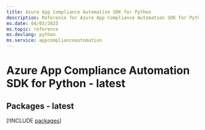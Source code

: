 ```yaml
---
title: Azure App Compliance Automation SDK for Python
description: Reference for Azure App Compliance Automation SDK for Python
ms.date: 04/03/2025
ms.topic: reference
ms.devlang: python
ms.service: appcomplianceautomation
---
```

# Azure App Compliance Automation SDK for Python - latest
## Packages - latest
[!INCLUDE [packages](app-compliance-automation-index.md)]